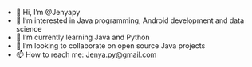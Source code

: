 - 👋 Hi, I’m @Jenyapy
- 👀 I’m interested in Java programming, Android development and data science
- 🌱 I’m currently learning Java and Python
- 💞️ I’m looking to collaborate on open source Java projects
- 📫 How to reach me: Jenya.py@gmail.com

<!---
Jenyapy/Jenyapy is a ✨ special ✨ repository because its `README.md` (this file) appears on your GitHub profile.
You can click the Preview link to take a look at your changes.
--->
